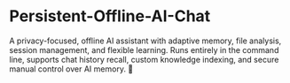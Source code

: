 # Persistent-Offline-AI-Chat
A privacy-focused, offline AI assistant with adaptive memory, file analysis, session management, and flexible learning. Runs entirely in the command line, supports chat history recall, custom knowledge indexing, and secure manual control over AI memory. 🚀
